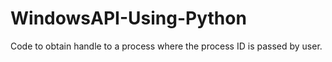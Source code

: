 # WindowsAPI-Using-Python

Code to obtain handle to a process where the process ID is passed by user.
